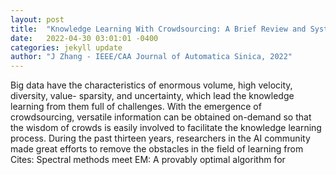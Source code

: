 ```yaml
---
layout: post
title:  "Knowledge Learning With Crowdsourcing: A Brief Review and Systematic Perspective"
date:   2022-04-30 03:01:01 -0400
categories: jekyll update
author: "J Zhang - IEEE/CAA Journal of Automatica Sinica, 2022"
---
```

Big data have the characteristics of enormous volume, high velocity, diversity, value- sparsity, and uncertainty, which lead the knowledge learning from them full of challenges. With the emergence of crowdsourcing, versatile information can be obtained on-demand so that the wisdom of crowds is easily involved to facilitate the knowledge learning process. During the past thirteen years, researchers in the AI community made great efforts to remove the obstacles in the field of learning from Cites: Spectral methods meet EM: A provably optimal algorithm for